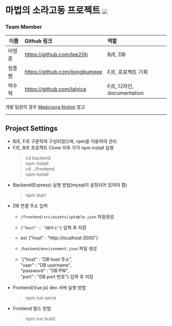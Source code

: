 # 마법의 소라고동 프로젝트 <img src="https://img.shields.io/badge/status-developing-yellow" align = "center"/>

### Team Member
| 이름 | Github 링크 | 역할 |
| --- | :--- | :--- |
| 이영훈 | https://github.com/lee20h | B/E, DB |
| 정종범 | https://github.com/jjongbumeee | F/E, 프로젝트 기획 |
| 허수혁 | https://github.com/jalyice | F/E, 디자인, documentation

개발 팀원의 경우 [Magicsora Notion](https://www.notion.so/c5eb9fa7b231472c92206d088f518e84?v=7fa695f91e55461db3fc68b2fb1306c0) 참고 

---
## Project Settings
- B/E, F/E 구분하여 구성되었으며, npm을 이용하여 관리
- F/E, B/E 프로젝트 Clone 이후 각각 npm install 실행
  > cd backend  
  npm install  
  cd ../frontend  
  npm install
- Backend(Express) 실행 방법(mysql이 설정되어 있어야 함)
  > npm start  
- DB 연결 주소 입력
  - `/frontend/src/assets/iptable.json` 파일생성
  - `{"host" : "DB주소"}` 입력 후 저장
  - ex) {"host" : "http://localhost:3000"}  
  
  - `/backend/environment.json` 파일 생성
  - `{"host" : "DB host 주소",  
    "user" : "DB username",  
    "password" : "DB PW",  
    "port" : "DB port 번호"}  입력 후 저장
- Frontend(Vue.js) dev 서버 실행 방법
  > npm run serve  
- Frontend 빌드 방법
  > npm run build